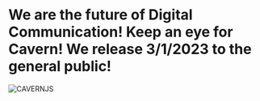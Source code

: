# We are the future of Digital Communication! Keep an eye for Cavern! We release 3/1/2023 to the general public!
![CAVERNJS](https://user-images.githubusercontent.com/112046394/191378157-8be5ea09-4e79-4dc3-a026-3b989cda8b9d.png)
